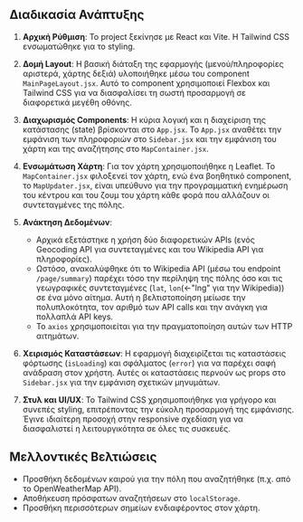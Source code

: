 ## Διαδικασία Ανάπτυξης

1.  **Αρχική Ρύθμιση**: Το project ξεκίνησε με React και Vite. Η Tailwind CSS ενσωματώθηκε για το styling.

2.  **Δομή Layout**: Η βασική διάταξη της εφαρμογής (μενού/πληροφορίες αριστερά, χάρτης δεξιά) υλοποιήθηκε μέσω του component `MainPageLayout.jsx`. Αυτό το component χρησιμοποιεί Flexbox και Tailwind CSS για να διασφαλίσει τη σωστή προσαρμογή σε διαφορετικά μεγέθη οθόνης.

3.  **Διαχωρισμός Components**: Η κύρια λογική και η διαχείριση της κατάστασης (state) βρίσκονται στο `App.jsx`. Το `App.jsx` αναθέτει την εμφάνιση των πληροφοριών στο `Sidebar.jsx` και την εμφάνιση του χάρτη και της αναζήτησης στο `MapContainer.jsx`.

4.  **Ενσωμάτωση Χάρτη**: Για τον χάρτη χρησιμοποιήθηκε η Leaflet. Το `MapContainer.jsx` φιλοξενεί τον χάρτη, ενώ ένα βοηθητικό component, το `MapUpdater.jsx`, είναι υπεύθυνο για την προγραμματική ενημέρωση του κέντρου και του ζουμ του χάρτη κάθε φορά που αλλάζουν οι συντεταγμένες της πόλης.

5.  **Ανάκτηση Δεδομένων**:
    *   Αρχικά εξετάστηκε η χρήση δύο διαφορετικών APIs (ενός Geocoding API για συντεταγμένες και του Wikipedia API για πληροφορίες).
    *   Ωστόσο, ανακαλύφθηκε ότι το Wikipedia API (μέσω του endpoint `/page/summary`) παρέχει τόσο την περίληψη της πόλης όσο και τις γεωγραφικές συντεταγμένες (`lat`, `lon`(<-"lng" για την Wikipedia)) σε ένα μόνο αίτημα. Αυτή η βελτιστοποίηση μείωσε την πολυπλοκότητα, τον αριθμό των API calls και την ανάγκη για πολλαπλά API keys.
    *   Το `axios` χρησιμοποιείται για την πραγματοποίηση αυτών των HTTP αιτημάτων.

6.  **Χειρισμός Καταστάσεων**: Η εφαρμογή διαχειρίζεται τις καταστάσεις φόρτωσης (`isLoading`) και σφάλματος (`error`) για να παρέχει σαφή ανάδραση στον χρήστη. Αυτές οι καταστάσεις περνούν ως props στο `Sidebar.jsx` για την εμφάνιση σχετικών μηνυμάτων.

7.  **Στυλ και UI/UX**: Το Tailwind CSS χρησιμοποιήθηκε για γρήγορο και συνεπές styling, επιτρέποντας την εύκολη προσαρμογή της εμφάνισης. Έγινε ιδιαίτερη προσοχή στην responsive σχεδίαση για να διασφαλιστεί η λειτουργικότητα σε όλες τις συσκευές.

## Μελλοντικές Βελτιώσεις

-   Προσθήκη δεδομένων καιρού για την πόλη που αναζητήθηκε (π.χ. από το OpenWeatherMap API).
-   Αποθήκευση πρόσφατων αναζητήσεων στο `localStorage`.
-   Προσθήκη περισσότερων σημείων ενδιαφέροντος στον χάρτη.